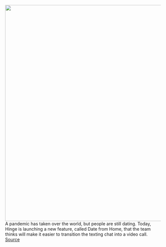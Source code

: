 <img src='https://cdn.vox-cdn.com/thumbor/TstmC5s88iNFy2cFG8iosEsFONk=/0x0:2016x1361/1200x800/filters:focal(847x520:1169x842)/cdn.vox-cdn.com/uploads/chorus_image/image/66614831/Hinge_User_Experience_1.0.png' width='700px' /><br/>
A pandemic has taken over the world, but people are still dating. Today, Hinge is launching a new feature, called Date from Home, that the team thinks will make it easier to transition the texting chat into a video call.
<a href='https://www.theverge.com/2020/4/7/21209801/hinge-video-call-chat-date-from-home-feature-launch'> Source <a/>